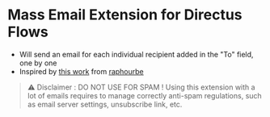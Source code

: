 # Mass Email Extension for Directus Flows

* Will send an email for each individual recipient added in the "To" field, one by one
* Inspired by [this work](https://github.com/directus/directus/discussions/16726#discussioncomment-4324604) from [raphourbe](https://github.com/raphourbe)

> ⚠️ Disclaimer : DO NOT USE FOR SPAM ! Using this extension with a lot of emails requires to manage correctly anti-spam regulations, such as email server settings, unsubscribe link, etc. 

